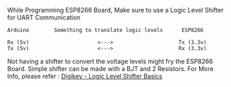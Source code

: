 While Programming ESP8266 Board, Make sure to use a Logic Level Shifter for UART Communication

```
Arduino        Something to translate logic levels      ESP8266

Rx (5v)                      <--->                     Tx (3.3v)
Tx (5v)                      <--->                     Rx (3.3v)
```

Not having a shifter to convert the voltage levels might fry the ESP8266 Board. Simple shifter can be made with a BJT and 2 Resistors. For More Info, please refer : [Digikey - Logic Level Shifter Basics](https://www.digikey.in/en/blog/logic-level-shifting-basics)
